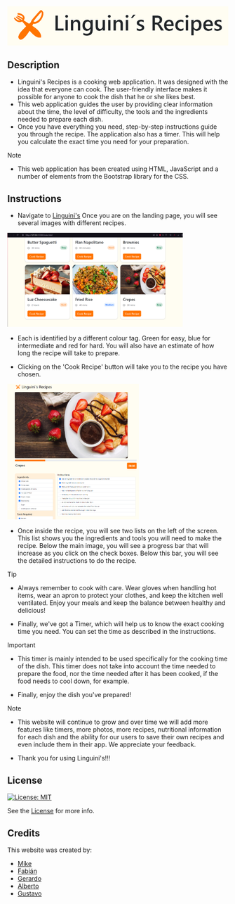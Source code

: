 <p align="center"> 
<img src="./assets/Images Readme/Title.png" alt="Linguini's Recipes Logo">
</p>

## Description
- Linguini's Recipes is a cooking web application. It was designed with the idea that everyone can cook. The user-friendly interface makes it possible for anyone to cook the dish that he or she likes best.
- This web application guides the user by providing clear information about the time, the level of difficulty, the tools and the ingredients needed to prepare each dish.  
- Once you have everything you need, step-by-step instructions guide you through the recipe. The application also has a timer. This will help you calculate the exact time you need for your preparation.

> [!NOTE]

- This web application has been created using HTML, JavaScript and a number of elements from the Bootstrap library for the CSS.

## Instructions
- Navigate to [Linguini's](https://mikealiaga.github.io/Michaelangelo/)
Once you are on the landing page, you will see several images with different recipes.  

<img src="./assets/Images Readme/Landing Page.png" width="400" alt="Landing Page">


- Each is identified by a different colour tag. Green for easy, blue for intermediate and red for hard. You will also have an estimate of how long the recipe will take to prepare.

- Clicking on the 'Cook Recipe' button will take you to the recipe you have chosen.

<img src="./assets/Images Readme/Recipe 1.png" width="300" alt="Recipe">

- Once inside the recipe, you will see two lists on the left of the screen. This list shows you the ingredients and tools you will need to make the recipe. Below the main image, you will see a progress bar that will increase as you click on the check boxes. Below this bar, you will see the detailed instructions to do the recipe.

> [!TIP]
- Always remember to cook with care. Wear gloves when handling hot items, wear an apron to protect your clothes, and keep the kitchen well ventilated.
Enjoy your meals and keep the balance between healthy and delicious!

- Finally, we've got a Timer, which will help us to know the exact cooking time you need. You can set the time as described in the instructions.

> [!IMPORTANT]
- This timer is mainly intended to be used specifically for the cooking time of the dish. This timer does not take into account the time needed to prepare the food, nor the time needed after it has been cooked, if the food needs to cool down, for example.

- Finally, enjoy the dish you've prepared!

> [!NOTE]
- This website will continue to grow and over time we will add more features like timers, more photos, more recipes, nutritional information for each dish and the ability for our users to save their own recipes and even include them in their app. We appreciate your feedback.

- Thank you for using Linguini's!!!



## License
[![License: MIT](https://img.shields.io/badge/License-MIT-yellow.svg)](https://opensource.org/licenses/MIT)

See the [License](./LICENSE) for more info.


## Credits
This website was created by:
- [Mike](https://github.com/mikealiaga)
- [Fabián](https://github.com/FabianSaldierna)   
- [Gerardo](https://github.com/sieke13)
- [Alberto](https://github.com/Albert-Cifer)
- [Gustavo](https://github.com/GusCastMorf)

